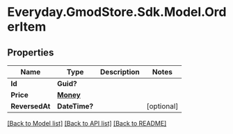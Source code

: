 # Everyday.GmodStore.Sdk.Model.OrderItem
## Properties

Name | Type | Description | Notes
------------ | ------------- | ------------- | -------------
**Id** | **Guid?** |  | 
**Price** | [**Money**](Money.md) |  | 
**ReversedAt** | **DateTime?** |  | [optional] 

[[Back to Model list]](../README.md#documentation-for-models) [[Back to API list]](../README.md#documentation-for-api-endpoints) [[Back to README]](../README.md)

